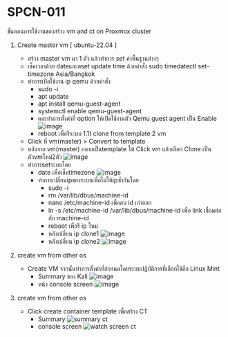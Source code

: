 # SPCN-011
ขั้นตอนการใช้งานของสร้าง vm and ct on Proxmox cluster

1) Create master vm [ ubuntu-22.04 ]
   - สร้าง master vm มา 1 ตัว แล้วทำการ set ค่าพื้นฐานต่างๆ
   - เช็คเวลาด้วย dateและตset update time ด้วยคำสั่ง sudo timedatectl set-timezone Asia/Bangkok
   - ทำการเปิดใช้งาน ip qemu ด้วยคำสั่ง
       - sudo -i
       - apt update
       - apt install qemu-guest-agent
       - systemctl enable qemu-guest-agent
       - และทำการตั้งค่าที่ option ให้เปิดใช้งานตัว Qemu guest agent เป็น Enable 
        ![image](https://user-images.githubusercontent.com/117457958/207245641-40c1e992-fb5d-4e89-9abb-ed9f05b29cbf.png)
       - reboot เพื่อรีระบบ
   1.1) clone from template 2 vm
   - Click ที่ vm(master) > Convert to template
   -  หลังจาก vm(master) กลายเป็นtemplate ให้ Click vm แล้วเลือก Clone เป็นตัวvmใหม่2ตัว
      ![image](https://user-images.githubusercontent.com/117457958/207246162-80db51e3-06a4-4612-9ce4-f3f0d73dc0b9.png)
   - ทำการsetระบบโดย
        - date เพื่อเช็คtimezone
          ![image](https://user-images.githubusercontent.com/117457958/207246791-4c5e1549-ce47-4935-952b-6e9f3d2b3e4e.png)  
        - ทำการเปลี่ยนipของระบบเพื่อไม่ให้ipซ้ำกันโดย
            - sudo -i
            - rm /var/lib/dbus/machine-id
            - nano /etc/machine-id เพื่อลบ id เก่าออก
            - ln -s /etc/machine-id /var/lib/dbus/machine-id เพื่อ link เชื่อมต่อกับ machine-id
            - reboot เพื่อรี ip ใหม่
            - หลังเปลี่ยน ip clone1
              ![image](https://user-images.githubusercontent.com/117457958/207247626-83228b36-15a4-4913-8c34-918f76c37b68.png)
            - หลังเปลี่ยน ip clone2
              ![image](https://user-images.githubusercontent.com/117457958/207247778-d61f8934-738d-4b58-b7a7-470fc346855a.png)
 
2) create vm from other os
   - Create VM จากนั้นทำการตั้งค่าที่กำหนดโดยระบบปฏิบัติการที่เลือกใช้คือ Linux Mint
      - Summary ของ Kali
        ![image](https://user-images.githubusercontent.com/117457958/207248677-b639b0ad-b7f5-423d-ade8-aba5b3c4ef9a.png)
      - หน้า console screen
        ![image](https://user-images.githubusercontent.com/117457958/207248904-fa734360-f55c-472a-be04-c08ad74ab706.png)  

3) create vm from other os
   - Click create container template เพื่อสร้าง CT
      - Summary 
        ![summary ct](https://user-images.githubusercontent.com/119097660/206991056-5ab02e66-2cb3-4f75-b49c-8512e565e7f3.png)
      - console screen 
        ![watch screen  ct](https://user-images.githubusercontent.com/119097660/206991066-895b52ea-7bcc-41a7-a1da-aa7b5cf7c098.png)
